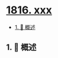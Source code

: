# [1816. xxx](https://github.com/Tdahuyou/TNotes.leetcode/tree/main/notes/1816.%20xxx)

<!-- region:toc -->

- [1. 📝 概述](#1--概述)

<!-- endregion:toc -->

## 1. 📝 概述
